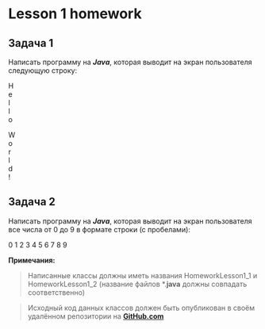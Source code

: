# Lesson 1 homework

## Задача 1

Написать программу на **_Javа_**, которая выводит на экран пользователя следующую строку:

 H\
 e\
 l\
 l\
 o
<br>

 W\
 o\
 r\
 l\
 d\
 !

## Задача 2

Написать программу на **_Javа_**, которая выводит на экран пользователя все числа от 0 до 9 в формате строки (с пробелами):

0 1 2 3 4 5 6 7 8 9

**Примечания:**

> Написанные классы должны иметь названия HomeworkLesson1_1 и HomeworkLesson1_2 (название файлов *.__java__ должны совпадать соответственно)


> Исходный код данных классов должен быть опубликован в своём удалённом репозитории на [__GitHub.com__](https://github.com)

 
